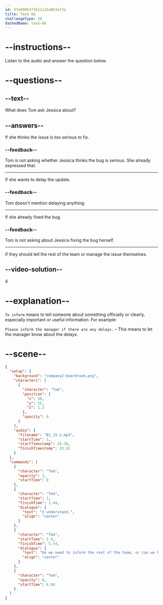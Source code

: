```yaml
---
id: 67e698b3f1611a15a0b3af3a
title: Task 66
challengeType: 19
dashedName: task-66
---
```


<!-- (Audio) Tom: I understand. Do we need to inform the rest of the team, or can we handle it here? -->

# --instructions--

Listen to the audio and answer the question below.

# --questions--

## --text--

What does Tom ask Jessica about?

## --answers--

If she thinks the issue is too serious to fix.

### --feedback--

Tom is not asking whether Jessica thinks the bug is serious. She already expressed that.

---

If she wants to delay the update.

### --feedback--

Tom doesn't mention delaying anything.

---

If she already fixed the bug.

### --feedback--

Tom is not asking about Jessica fixing the bug herself.

---

If they should tell the rest of the team or manage the issue themselves.

## --video-solution--

4

# --explanation--

`To inform` means to tell someone about something officially or clearly, especially important or useful information. For example:

`Please inform the manager if there are any delays.` – This means to let the manager know about the delays.

# --scene--

```json
{
  "setup": {
    "background": "company2-boardroom.png",
    "characters": [
      {
        "character": "Tom",
        "position": {
          "x": 50,
          "y": 15,
          "z": 1.2
        },
        "opacity": 0
      }
    ],
    "audio": {
      "filename": "B1_15-2.mp3",
      "startTime": 1,
      "startTimestamp": 29.38,
      "finishTimestamp": 33.92
    }
  },
  "commands": [
    {
      "character": "Tom",
      "opacity": 1,
      "startTime": 0
    },
    {
      "character": "Tom",
      "startTime": 1,
      "finishTime": 1.44,
      "dialogue": {
        "text": "I understand.",
        "align": "center"
      }
    },
    {
      "character": "Tom",
      "startTime": 2.4,
      "finishTime": 5.54,
      "dialogue": {
        "text": "Do we need to inform the rest of the team, or can we handle it here?",
        "align": "center"
      }
    },
    {
      "character": "Tom",
      "opacity": 0,
      "startTime": 6.04
    }
  ]
}
```
